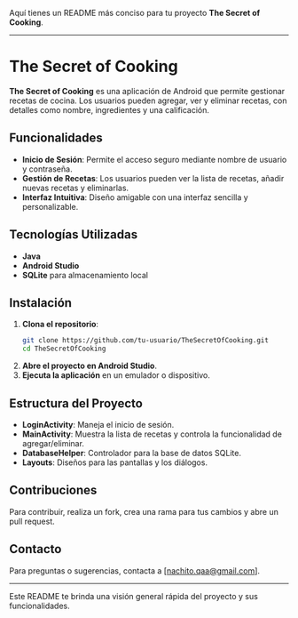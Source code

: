 Aquí tienes un README más conciso para tu proyecto **The Secret of Cooking**.

---

# The Secret of Cooking

**The Secret of Cooking** es una aplicación de Android que permite gestionar recetas de cocina. Los usuarios pueden agregar, ver y eliminar recetas, con detalles como nombre, ingredientes y una calificación.

## Funcionalidades

- **Inicio de Sesión**: Permite el acceso seguro mediante nombre de usuario y contraseña.
- **Gestión de Recetas**: Los usuarios pueden ver la lista de recetas, añadir nuevas recetas y eliminarlas.
- **Interfaz Intuitiva**: Diseño amigable con una interfaz sencilla y personalizable.

## Tecnologías Utilizadas

- **Java**
- **Android Studio**
- **SQLite** para almacenamiento local

## Instalación

1. **Clona el repositorio**:
   ```bash
   git clone https://github.com/tu-usuario/TheSecretOfCooking.git
   cd TheSecretOfCooking
   ```
2. **Abre el proyecto en Android Studio**.
3. **Ejecuta la aplicación** en un emulador o dispositivo.

## Estructura del Proyecto

- **LoginActivity**: Maneja el inicio de sesión.
- **MainActivity**: Muestra la lista de recetas y controla la funcionalidad de agregar/eliminar.
- **DatabaseHelper**: Controlador para la base de datos SQLite.
- **Layouts**: Diseños para las pantallas y los diálogos.

## Contribuciones

Para contribuir, realiza un fork, crea una rama para tus cambios y abre un pull request.

## Contacto

Para preguntas o sugerencias, contacta a [nachito.qaa@gmail.com].

--- 

Este README te brinda una visión general rápida del proyecto y sus funcionalidades.
